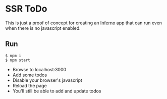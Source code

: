 # SSR ToDo

This is just a proof of concept for creating an [Inferno](https://github.com/infernojs/inferno) app that can run even when there is no javascript enabled.

## Run

```
$ npm i
$ npm start
```

* Browse to localhost:3000
* Add some todos
* Disable your browser's javascript
* Reload the page
* You'll still be able to add and update todos

